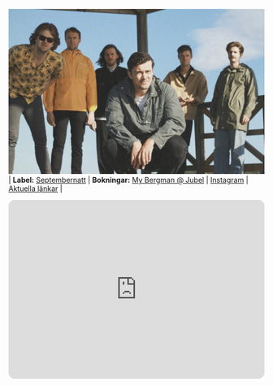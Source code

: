 ![Division 7 summer 2023](IMG_0860.JPG)
| **Label:** [Septembernatt](https://www.septembernatt.se) | **Bokningar:** [My Bergman @ Jubel](https://jubel.se/artists/division-7) | [Instagram](https://www.instagram.com/division7band/) | [Aktuella länkar](https://linktr.ee/division7band) | 

<iframe style="border-radius:12px" src="https://open.spotify.com/embed/artist/3z6F8NIRs126ddMywopmfP?utm_source=generator&theme=0" width="100%" height="352" frameBorder="0" allowfullscreen="" allow="autoplay; clipboard-write; encrypted-media; fullscreen; picture-in-picture" loading="lazy"></iframe>